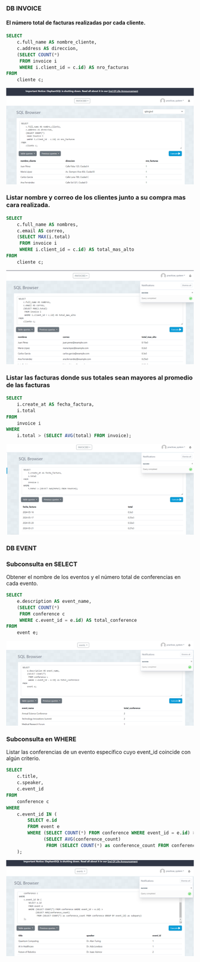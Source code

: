 ### DB INVOICE

#### El número total de facturas realizadas por cada cliente.
```sql
SELECT 
    c.full_name AS nombre_cliente,
    c.address AS direccion,
    (SELECT COUNT(*) 
     FROM invoice i 
     WHERE i.client_id = c.id) AS nro_facturas
FROM 
    cliente c;
```
![alt text](<Captura de pantalla 2024-07-01 192836-1.png>)

### Listar nombre y correo de los clientes junto a su compra mas cara realizada.


```sql
SELECT 
    c.full_name AS nombres,
    c.email AS correo,
    (SELECT MAX(i.total) 
     FROM invoice i 
     WHERE i.client_id = c.id) AS total_mas_alto
FROM 
    cliente c;
```

![alt text](image.png)

### Listar las facturas donde sus totales sean mayores al promedio de las facturas
```sql
SELECT 
    i.create_at AS fecha_factura,
    i.total
FROM 
    invoice i
WHERE 
    i.total > (SELECT AVG(total) FROM invoice);

```
![alt text](image-1.png)

### DB EVENT
### Subconsulta en SELECT

Obtener el nombre de los eventos y el número total de conferencias en cada evento.

```sql
SELECT 
    e.description AS event_name,
    (SELECT COUNT(*) 
     FROM conference c 
     WHERE c.event_id = e.id) AS total_conference
FROM 
    event e;
```

![alt text](image-2.png)

### Subconsulta en WHERE


 Listar las conferencias de un evento específico cuyo event_id coincide con algún criterio.
```sql
SELECT 
    c.title,
    c.speaker,
    c.event_id
FROM 
    conference c
WHERE 
    c.event_id IN (
        SELECT e.id
        FROM event e
        WHERE (SELECT COUNT(*) FROM conference WHERE event_id = e.id) > 
              (SELECT AVG(conference_count) 
               FROM (SELECT COUNT(*) as conference_count FROM conference GROUP BY event_id) as subquery)
    );

``` 
![alt text](image-3.png)

